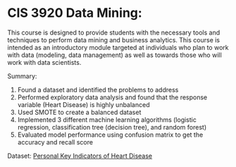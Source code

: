 # CIS 3920 Data Mining:
This course is designed to provide students with the necessary tools and techniques to perform data mining and business analytics. This course is intended as an introductory module targeted at individuals who plan to work with data (modeling, data management) as well as towards those who will work with data scientists.

Summary:
1. Found a dataset and identified the problems to address
2. Performed exploratory data analysis and found that the response variable (Heart Disease) is highly unbalanced
3. Used SMOTE to create a balanced dataset
4. Implemented 3 different machine learning algorithms (logistic regression, classification tree (decision tree), and random forest)
5. Evaluated model performance using confusion matrix to get the accuracy and recall score

Dataset: [Personal Key Indicators of Heart Disease](https://www.kaggle.com/datasets/kamilpytlak/personal-key-indicators-of-heart-disease)
